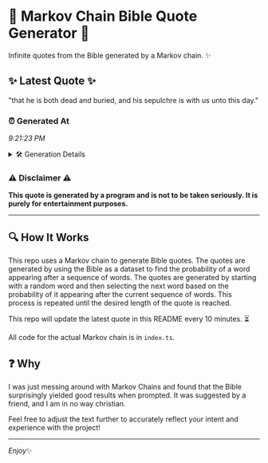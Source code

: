 # 📖 Markov Chain Bible Quote Generator 📖

Infinite quotes from the Bible generated by a Markov chain. ✨

## ✨ Latest Quote ✨
"that he is both dead and buried, and his sepulchre is with us unto this day."

### ⏰ Generated At
*9:21:23 PM*

<details>
    <summary>🛠️ Generation Details</summary>
    <p>
        <strong>🌱 Seed:</strong> that<br>
        <strong>🔄 Iterations:</strong> 15<br>
        <strong>📜 Context History:</strong><br>[ that ]: he<br>[ that, he ]: is<br>[ that, he, is ]: both<br>[ that, he, is, both ]: dead<br>[ that, he, is, both, dead ]: and<br>[ that, he, is, both, dead, and ]: buried,<br>[ he, is, both, dead, and, buried, ]: and<br>[ is, both, dead, and, buried,, and ]: his<br>[ both, dead, and, buried,, and, his ]: sepulchre<br>[ dead, and, buried,, and, his, sepulchre ]: is<br>[ and, buried,, and, his, sepulchre, is ]: with<br>[ buried,, and, his, sepulchre, is, with ]: us<br>[ and, his, sepulchre, is, with, us ]: unto<br>[ his, sepulchre, is, with, us, unto ]: this<br>[ sepulchre, is, with, us, unto, this ]: day.<br>
    </p>
</details>

### ⚠️ Disclaimer ⚠️
**This quote is generated by a program and is not to be taken seriously. It is purely for entertainment purposes.**

---

## 🔍 How It Works

This repo uses a Markov chain to generate Bible quotes. The quotes are generated by using the Bible as a dataset to find the probability of a word appearing after a sequence of words. The quotes are generated by starting with a random word and then selecting the next word based on the probability of it appearing after the current sequence of words. This process is repeated until the desired length of the quote is reached.

This repo will update the latest quote in this README every 10 minutes. ⏳

All code for the actual Markov chain is in `index.ts`.

## ❓ Why

I was just messing around with Markov Chains and found that the Bible surprisingly yielded good results when prompted. 
It was suggested by a friend, and I am in no way christian.

Feel free to adjust the text further to accurately reflect your intent and experience with the project!

---

*Enjoy*✨
